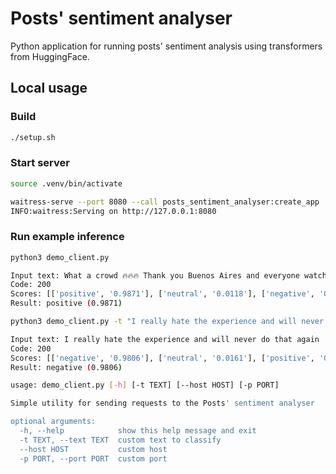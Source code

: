 # Posts' sentiment analyser
Python application for running posts' sentiment analysis using transformers from HuggingFace.

## Local usage
### Build
```bash
./setup.sh
```

### Start server
```bash
source .venv/bin/activate

waitress-serve --port 8080 --call posts_sentiment_analyser:create_app
INFO:waitress:Serving on http://127.0.0.1:8080
```

### Run example inference
```bash
python3 demo_client.py

Input text: What a crowd 🔥🔥🔥 Thank you Buenos Aires and everyone watching in cinemas around the world. More screenings on Saturday
Code: 200
Scores: [['positive', '0.9871'], ['neutral', '0.0118'], ['negative', '0.0011']]
Result: positive (0.9871)
```

```bash
python3 demo_client.py -t "I really hate the experience and will never do that again"

Input text: I really hate the experience and will never do that again
Code: 200
Scores: [['negative', '0.9806'], ['neutral', '0.0161'], ['positive', '0.0033']]
Result: negative (0.9806)
```

```bash
usage: demo_client.py [-h] [-t TEXT] [--host HOST] [-p PORT]

Simple utility for sending requests to the Posts' sentiment analyser

optional arguments:
  -h, --help            show this help message and exit
  -t TEXT, --text TEXT  custom text to classify
  --host HOST           custom host
  -p PORT, --port PORT  custom port
```